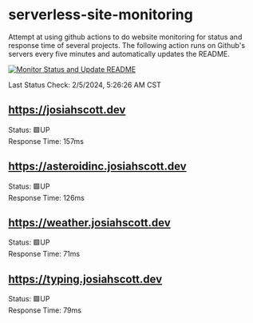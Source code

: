 # serverless-site-monitoring
Attempt at using github actions to do website monitoring for status and response time of several projects. The following action runs on Github's servers every five minutes and automatically updates the README.  

[![Monitor Status and Update README](https://github.com/JosiahSco/serverless-site-monitoring/actions/workflows/monitor.yaml/badge.svg)](https://github.com/JosiahSco/serverless-site-monitoring/actions/workflows/monitor.yaml)

Last Status Check: 2/5/2024, 5:26:26 AM CST

## https://josiahscott.dev
Status: 🟩UP  
Response Time: 157ms

## https://asteroidinc.josiahscott.dev
Status: 🟩UP  
Response Time: 126ms

## https://weather.josiahscott.dev
Status: 🟩UP  
Response Time: 71ms

## https://typing.josiahscott.dev
Status: 🟩UP  
Response Time: 79ms

